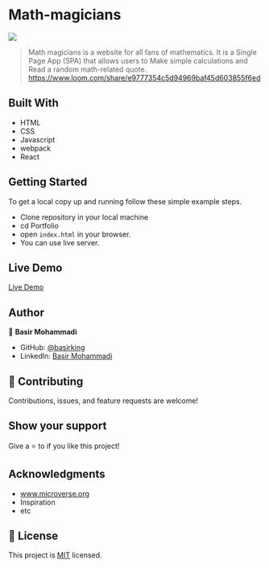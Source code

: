 # Math-magicians


![](https://img.shields.io/badge/Microverse-blueviolet)

> Math magicians is a website for all fans of mathematics. It is a Single Page App (SPA) that allows users to Make simple calculations and Read a random math-related quote.
https://www.loom.com/share/e9777354c5d94969baf45d603855f6ed

## Built With

- HTML
- CSS 
- Javascript
- webpack
- React

## Getting Started

To get a local copy up and running follow these simple example steps.

- Clone repository in your local machine 
- cd Portfolio
- open `index.html` in your browser.
- You can use live server.

## Live Demo

[Live Demo](https://basirking.github.io/To-Do-List/)

## Author

👤 **Basir Mohammadi**

- GitHub: [@basirking](https://github.com/basirking)
- LinkedIn: [Basir Mohammadi](https://www.linkedin.com/in/basir-mohammadi-1296b3157/)



## 🤝 Contributing

Contributions, issues, and feature requests are welcome!


## Show your support

Give a ⭐️ to if you like this project!


## Acknowledgments

- www.microverse.org
- Inspiration
- etc

## 📝 License

This project is [MIT](./MIT.md) licensed.




